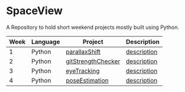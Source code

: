 # SpaceView
A Repository to hold short weekend projects mostly built using Python.

| Week | Language | Project | Description |
|------|----------|---------|-------------|
| 1    | Python   | [parallaxShift](https://github.com/jay-sharmaa/WeeklyProjects/tree/main/parallexShift) | [description](https://github.com/jay-sharmaa/WeeklyProjects/blob/main/parallexShift/parallexFile.md) |
| 2    | Python   | [gitStrengthChecker](https://github.com/jay-sharmaa/WeeklyProjects/tree/main/gitStrengthChecker) | [description](https://github.com/jay-sharmaa/WeeklyProjects/tree/main/gitStrengthChecker/gitStrengthChecker.md) |
| 3    | Python   | [eyeTracking](https://github.com/jay-sharmaa/WeeklyProjects/tree/main/eyeTracking) | [description](https://github.com/jay-sharmaa/WeeklyProjects/tree/main/eyeTracking/eyeTracking.md)
| 4    | Python   | [poseEstimation](https://github.com/jay-sharmaa/WeeklyProjects/tree/main/poseEstimator) | [description](https://github.com/jay-sharmaa/WeeklyProjects/tree/main/poseEstimator/poseEstimator.md)